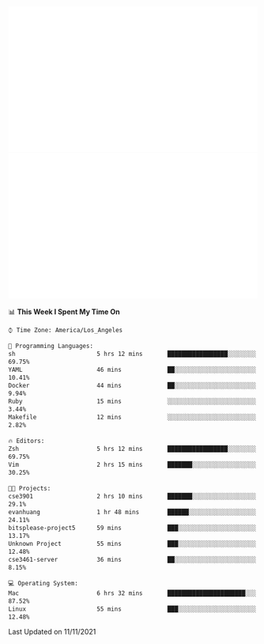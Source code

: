<a href="https://github.com/jstrieb/github-stats">
 
![](https://github.com/evanhuang117/github-stats/blob/master/generated/overview.svg)
![](https://github.com/evanhuang117/github-stats/blob/master/generated/languages.svg)

</a>

<!--START_SECTION:waka-->
📊 **This Week I Spent My Time On** 

```text
⌚︎ Time Zone: America/Los_Angeles

💬 Programming Languages: 
sh                       5 hrs 12 mins       █████████████████░░░░░░░░   69.75% 
YAML                     46 mins             ██░░░░░░░░░░░░░░░░░░░░░░░   10.41% 
Docker                   44 mins             ██░░░░░░░░░░░░░░░░░░░░░░░   9.94% 
Ruby                     15 mins             ░░░░░░░░░░░░░░░░░░░░░░░░░   3.44% 
Makefile                 12 mins             ░░░░░░░░░░░░░░░░░░░░░░░░░   2.82%

🔥 Editors: 
Zsh                      5 hrs 12 mins       █████████████████░░░░░░░░   69.75% 
Vim                      2 hrs 15 mins       ███████░░░░░░░░░░░░░░░░░░   30.25%

🐱‍💻 Projects: 
cse3901                  2 hrs 10 mins       ███████░░░░░░░░░░░░░░░░░░   29.1% 
evanhuang                1 hr 48 mins        ██████░░░░░░░░░░░░░░░░░░░   24.11% 
bitsplease-project5      59 mins             ███░░░░░░░░░░░░░░░░░░░░░░   13.17% 
Unknown Project          55 mins             ███░░░░░░░░░░░░░░░░░░░░░░   12.48% 
cse3461-server           36 mins             ██░░░░░░░░░░░░░░░░░░░░░░░   8.15%

💻 Operating System: 
Mac                      6 hrs 32 mins       ██████████████████████░░░   87.52% 
Linux                    55 mins             ███░░░░░░░░░░░░░░░░░░░░░░   12.48%

```


 Last Updated on 11/11/2021
<!--END_SECTION:waka-->
